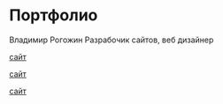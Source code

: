 # Портфолио

Владимир Рогожин
Разрабочик сайтов, веб дизайнер

[сайт](https://manfbu.github.io/duble2/ "!")

[сайт](https://manfbu.github.io/OriginPay/ "!")

[сайт](https://manfbu.github.io/Stomotolog/ "!")




